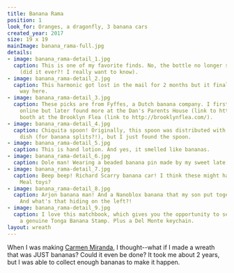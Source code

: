 ```yaml
---
title: Banana Rama
position: 1
look_for: Oranges, a dragonfly, 3 banana cars
created_year: 2017
size: 19 x 19
mainImage: banana_rama-full.jpg
details:
- image: banana_rama-detail_1.jpg
  caption: This is one of my favorite finds. No, the bottle no longer smells banana-y
    (did it ever?! I really want to know).
- image: banana_rama-detail_2.jpg
  caption: This harmonic got lost in the mail for 2 months but it finally made its
    way here.
- image: banana_rama-detail_3.jpg
  caption: These picks are from Fyffes, a Dutch banana company. I first found them
    online but later found more at the Dan's Parents House (link to https://dansparentshouse.com/)
    booth at the Brooklyn Flea (link to http://brooklynflea.com/).
- image: banana_rama-detail_4.jpg
  caption: Chiquita spoon! Originally, this spoon was distributed with a matching
    dish (for banana splits?!), but I just found the spoon.
- image: banana_rama-detail_5.jpg
  caption: This is hand lotion. And yes, it smelled like bananas.
- image: banana_rama-detail_6.jpg
  caption: Dole man! Wearing a beaded banana pin made by my sweet late Aunt Becky.
- image: banana_rama-detail_7.jpg
  caption: Beep beep! Richard Scarry banana car! I think these might have been Happy
    Meal toys?
- image: banana_rama-detail_8.jpg
  caption: Arjon banana man! And a Nanoblox banana that my son put together for me.
    And what's that hiding on the left?!
- image: banana_rama-detail_9.jpg
  caption: I love this matchbook, which gives you the opportunity to send away for
    a genuine Tonga Banana Stamp. Plus a Del Monte keychain.
layout: wreath
---
```


When I was making [Carmen Miranda](/carmen-miranda), I thought--what if I made a wreath that was JUST bananas? Could it even be done? It took me about 2 years, but I was able to collect enough bananas to make it happen.
